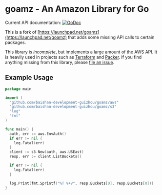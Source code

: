 # goamz - An Amazon Library for Go 

Current API documentation: [![GoDoc](https://godoc.org/github.com/baishan-development-guizhou/goamz?status.svg)](https://godoc.org/github.com/baishan-development-guizhou/goamz)

This is a fork of [https://launchpad.net/goamz](https://launchpad.net/goamz)
that adds some missing API calls to certain packages.

This library is *incomplete*, but implements a large amount of the AWS API.
It is heavily used in projects such as
[Terraform](https://github.com/hashicorp/terraform) and
[Packer](https://github.com/mitchellh/packer). 
If you find anything missing from this library, 
please [file an issue](https://github.com/baishan-development-guizhou/goamz).

## Example Usage

```go
package main

import (
  "github.com/baishan-development-guizhou/goamz/aws"
  "github.com/baishan-development-guizhou/goamz/s3"
  "log"
  "fmt"
)

func main() {
  auth, err := aws.EnvAuth()
  if err != nil {
    log.Fatal(err)
  }
  client := s3.New(auth, aws.USEast)
  resp, err := client.ListBuckets()

  if err != nil {
    log.Fatal(err)
  }

  log.Print(fmt.Sprintf("%T %+v", resp.Buckets[0], resp.Buckets[0]))
}
```
